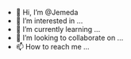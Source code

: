- 👋 Hi, I’m @Jemeda
- 👀 I’m interested in ...
- 🌱 I’m currently learning ...
- 💞️ I’m looking to collaborate on ...
- 📫 How to reach me ...

<!---
Jemeda/Jemeda is a ✨ special ✨ repository because its `README.md` (this file) appears on your GitHub profile.
You can click the Preview link to take a look at your changes.
--->
